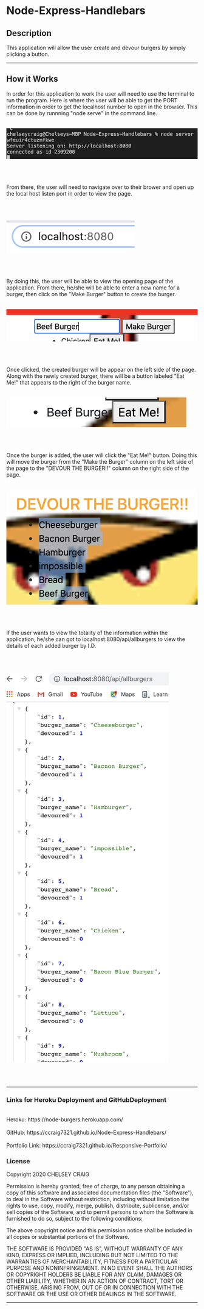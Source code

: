 # Node-Express-Handlebars

## Description

This application will allow the user create and devour burgers by simply clicking a button.

___

## How it Works

In order for this application to work the user will need to use the terminal to run the program.  Here is where the user will be able to get the PORT information in order to get the localhost number to open in the browser. This can be done by runnning "node serve" in the command line.
<br><br>

![PORT INFO](public/assets/img/nodeServer.png)

<br><br>

From there, the user will need to navigate over to their brower and open up the local host listen port in order to view the page.

<br><br>

![LOCALHOST IN BROWSER](public/assets/img/locoalHost.png)

<br><br>

By doing this, the user will be able to view the opening page of the application. From there, he/she will be able to enter a new name for a burger, then click on the "Make Burger" button to create the burger. 
<br><br>

![CREATE BURGER](public/assets/img/makeBurger.png)

<br><br>

Once clicked, the created burger will be appear on the left side of the page. Along with the newly created burger, there will be a button labeled "Eat Me!" that appears to the right of the burger name.
<br><br>

![SAVING NOTES](public/assets/img/addedBurger.png)

<br><br>

Once the burger is added, the user will click the "Eat Me!" button. Doing this will move the burger from the "Make the Burger" column on the left side of the page to the "DEVOUR THE BURGER!!" column on the right side of the page.
<br><br>

![PICTURE DEVOURED BURGERS](public/assets/img/devouredBurgers.png)

<br><br>

If the user wants to view the totality of the information within the application, he/she can got to localhost:8080/api/allburgers to view the details of each added burger by I.D.

<br><br>

![PICTURE OF BURGER ARRAY](public/assets/img/burgerArray.png)

<br><br>
___

### Links for Heroku Deployment and GitHubDeployment
<br>
Heroku: https://node-burgers.herokuapp.com/
<br><br>
GitHub:  https://ccraig7321.github.io/Node-Express-Handlebars/
<br><br>
Portfolio Link: https://ccraig7321.github.io/Responsive-Portfolio/


### License

Copyright 2020 CHELSEY CRAIG

Permission is hereby granted, free of charge, to any person obtaining a copy of this software and associated documentation files (the "Software"), to deal in the Software without restriction, including without limitation the rights to use, copy, modify, merge, publish, distribute, sublicense, and/or sell copies of the Software, and to permit persons to whom the Software is furnished to do so, subject to the following conditions:

The above copyright notice and this permission notice shall be included in all copies or substantial portions of the Software.

THE SOFTWARE IS PROVIDED "AS IS", WITHOUT WARRANTY OF ANY KIND, EXPRESS OR IMPLIED, INCLUDING BUT NOT LIMITED TO THE WARRANTIES OF MERCHANTABILITY, FITNESS FOR A PARTICULAR PURPOSE AND NONINFRINGEMENT. IN NO EVENT SHALL THE AUTHORS OR COPYRIGHT HOLDERS BE LIABLE FOR ANY CLAIM, DAMAGES OR OTHER LIABILITY, WHETHER IN AN ACTION OF CONTRACT, TORT OR OTHERWISE, ARISING FROM, OUT OF OR IN CONNECTION WITH THE SOFTWARE OR THE USE OR OTHER DEALINGS IN THE SOFTWARE.


___